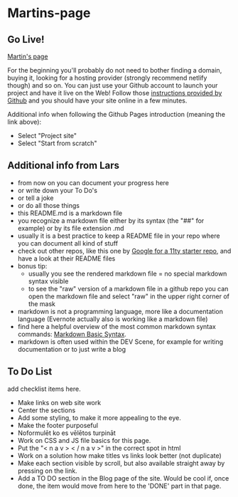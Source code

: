# Martins-page

## Go Live!

[Martin's page](https://m-a-r-t-i-n-i.github.io/Martins-page/)

For the beginning you'll probably do not need to bother finding a domain, buying it, looking for a hosting provider (strongly recommend netlify though) and so on.
You can just use your Github account to launch your project and have it live on the Web!
Follow those [instructions provided by Github](https://pages.github.com/) and you should have your site online in a few minutes.

Additional info when following the Github Pages introduction (meaning the link above):

- Select "Project site"
- Select "Start from scratch"

## Additional info from Lars

- from now on you can document your progress here
- or write down your To Do's
- or tell a joke
- or do all those things
- this README.md is a markdown file
- you recognize a markdown file either by its syntax (the "##" for example) or by its file extension .md
- usually it is a best practice to keep a README file in your repo where you can document all kind of stuff
- check out other repos, like this one by [Google for a 11ty starter repo](https://github.com/google/eleventy-high-performance-blog), and have a look at their README files
- bonus tip:
  - usually you see the rendered markdown file = no special markdown syntax visible
  - to see the "raw" version of a markdown file in a github repo you can open the markdown file and select "raw" in the upper right corner of the mask
- markdown is not a programming language, more like a documentation language (Evernote actually also is working like a markdown file)
- find here a helpful overview of the most common markdown syntax commands: [Markdown Basic Syntax](https://www.markdownguide.org/basic-syntax/).
- markdown is often used within the DEV Scene, for example for writing documentation or to just write a blog

## To Do List

add checklist items here.

- Make links on web site work
- Center the sections
- Add some styling, to make it more appealing to the eye.
- Make the footer purposeful
- Noformulēt ko es vēlētos turpināt
- Work on CSS and JS file basics for this page.
- Put the "< n a v > < / n a v >" in the correct spot in html
- Work on a solution how make titles vs links look better (not duplicate)
- Make each section visible by scroll, but also available straight away by pressing on the link.
- Add a TO DO section in the Blog page of the site. Would be cool if, once done, the item would move from here to the 'DONE' part in that page.
